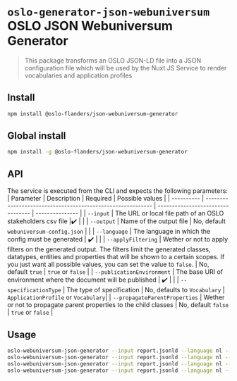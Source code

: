 # `oslo-generator-json-webuniversum` OSLO JSON Webuniversum Generator

> This package transforms an OSLO JSON-LD file into a JSON configuration file which will be used by the Nuxt.JS Service to render vocabularies and application profiles

## Install

```bash
npm install @oslo-flanders/json-webuniversum-generator
```

## Global install

```bash
npm install -g @oslo-flanders/json-webuniversum-generator
```

## API

The service is executed from the CLI and expects the following parameters:
| Parameter | Description | Required | Possible values |
| ---------- | ----------------------------------------------------------- | --------------------------------- | --------------- |
| `--input` | The URL or local file path of an OSLO stakeholders csv file |:heavy_check_mark: | |
| `--output` | Name of the output file | No, default `webuniversum-config.json` | |
| `--language` | The language in which the config must be generated | :heavy_check_mark: | |
| `--applyFiltering` | Wether or not to apply filters on the generated output. The filters limit the generated classes, datatypes, entities and properties that will be shown to a certain scopes. If you just want all possible values, you can set the value to `false`. | No, default `true` | `true` or `false` |
| `--publicationEnvironment` | The base URI of environment where the document will be published | :heavy_check_mark: | |
| `--specificationType` | The type of specification | No, defaults to `Vocabulary` | `ApplicationProfile` or `Vocabulary`|
| `--propagateParentProperties` | Wether or not to propagate parent properties to the child classes | No, default `false` | `true` or `false` |

## Usage

```bash
oslo-webuniversum-json-generator --input report.jsonld --language nl --publicationEnvironment https://data.vlaanderen.be
oslo-webuniversum-json-generator --input report.jsonld --language nl --applyFiltering false --publicationEnvironment https://data.vlaanderen.be
oslo-webuniversum-json-generator --input report.jsonld --language nl --applyFiltering false --publicationEnvironment https://data.vlaanderen.be --specificationType ApplicationProfile
oslo-webuniversum-json-generator --input report.jsonld --language nl --applyFiltering false --publicationEnvironment https://data.vlaanderen.be --specificationType ApplicationProfile --propagateParentProperties true
```
